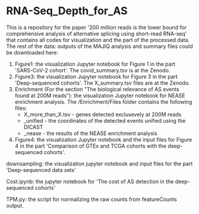 # RNA-Seq_Depth_for_AS

This is a repository for the paper '200 million reads is the lower bound for comprehensive analysis of alternative splicing using short-read RNA-seq' that contains all codes for visualization and the part of the processed data. The rest of the data: outputs of the MAJIQ analysis and summary files could be downloaded here:


1) Figure1: the visualization Jupyter notebook for Figure 1 in the part 'SARS-CoV-2 cohort'. The covid_summary.tsv is at the Zenodo.
2) Figure3: the visualization Jupyter notebook for Figure 3 in the part 'Deep-sequenced cohorts'. The X_summary.tsv files are at the Zenodo.
3) Enrichment (For the section "The biological relevance of AS events found at 200M reads"): the visualization Jupyter notebook for NEASE enrichment analysis. The /Enrichment/Files folder contains the following files:
   - X_more_than_X.tsv - genes detected exclusevely at 200M reads
   - _unified - the coordinates of the detected events unified using the DICAST
   - _nease - the results of the NEASE enrichment analysis
4) Figure4: the visualization Jupyter notebook and the input files for Figure 4 in the part 'Comparison of GTEx and TCGA cohorts with the deep-sequenced cohorts'.


downsampling: the visualization jupyter notebook and input files for the part  'Deep-sequenced data sets'


Cost.ipynb: the jupyter notebook for 'The cost of AS detection in the deep-sequenced cohorts'

TPM.py: the script for normalizing the raw counts from featureCounts output.

